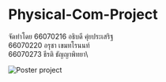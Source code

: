 # Physical-Com-Project

จัดทำโดย
66070216 อธิบดี คุ่ยประเสริฐ\
66070220 อรุชา เขมทโรนนท์\
66070273 ธีรติ ธัญญาพิทยา\

![Poster project](https://github.com/user-attachments/assets/1a5be13c-35c3-4712-a77b-46c04bf8d186)
